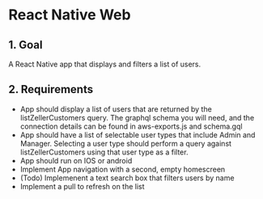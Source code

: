 # React Native Web

## 1. Goal
A React Native app that displays and filters a list of users.

## 2. Requirements
- App should display a list of users that are returned by the listZellerCustomers query. The graphql schema you will need, and the connection details can be found in aws-exports.js and schema.gql
- App should have a list of selectable user types that include Admin and Manager. Selecting a user type should perform a query against listZellerCustomers using that user type as a filter. 
- App should run on IOS or android
- Implement App navigation with a second, empty homescreen
- (Todo) Implemenent a text search box that filters users by name
- Implement a pull to refresh on the list
